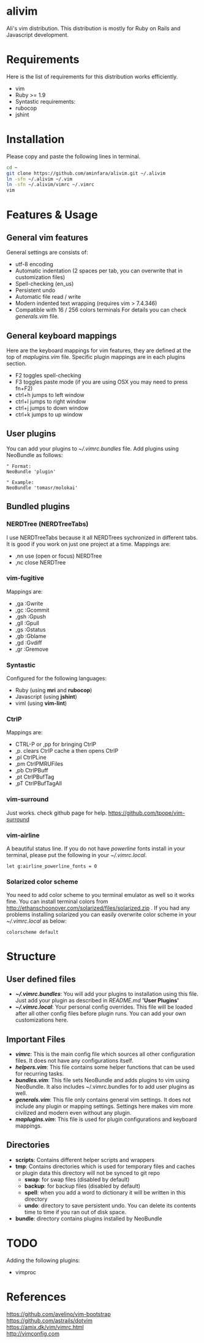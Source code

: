 # alivim
Ali's vim distribution. This distribution is mostly for Ruby on Rails and Javascript development.

# Requirements
Here is the list of requirements for this distribution works efficiently.
* vim
* Ruby >= 1.9
* Syntastic requirements:
 * rubocop
 * jshint


# Installation
Please copy and paste the following lines in terminal.
```bash
cd ~
git clone https://github.com/aminfara/alivim.git ~/.alivim
ln -sfn ~/.alivim ~/.vim
ln -sfn ~/.alivim/vimrc ~/.vimrc
vim
```

# Features & Usage
## General vim features
General settings are consists of:
* utf-8 encoding
* Automatic indentation (2 spaces per tab, you can overwrite that in customization files)
* Spell-checking (en_us)
* Persistent undo
* Automatic file read / write
* Modern indented text wrapping (requires vim > 7.4.346)
* Compatible with 16 / 256 colors terminals
For details you can check *generals.vim* file.

## General keyboard mappings
Here are the keyboard mappings for vim features, they are defined at the top of *maplugins.vim* file. Specific plugin mappings are in each plugins section.
* F2 toggles spell-checking
* F3 toggles paste mode (if you are using OSX you may need to press fn+F2)
* ctrl+h jumps to left window
* ctrl+l jumps to right window
* ctrl+j jumps to down window
* ctrl+k jumps to up window

## User plugins
You can add your plugins to *~/.vimrc.bundles* file. Add plugins using NeoBundle as follows:
```vim
" Format:
NeoBundle 'plugin'

" Example:
NeoBundle 'tomasr/molokai'
```

## Bundled plugins
### NERDTree (NERDTreeTabs)
I use NERDTreeTabs because it all NERDTrees sychronized in different tabs. It is good if you work on just one project at a time. Mappings are:
* ,nn use (open or focus) NERDTree
* ,nc close NERDTree

### vim-fugitive
Mappings are:
* ,ga :Gwrite
* ,gc :Gcommit
* ,gsh :Gpush
* ,gll :Gpull
* ,gs :Gstatus
* ,gb :Gblame
* ,gd :Gvdiff
* ,gr :Gremove

### Syntastic
Configured for the following languages:
* Ruby (using **mri** and **rubocop**)
* Javascript (using **jshint**)
* viml (using **vim-lint**)

### CtrlP
Mappings are:
* CTRL-P or ,pp for bringing CtrlP
* ,p. clears CtrlP cache a then opens CtrlP
* ,pl CtrlPLine
* ,pm CtrlPMRUFiles
* ,pb CtrlPBuff
* ,pt CtrlPBufTag
* ,pT CtrlPBufTagAll

### vim-surround
Just works. check github page for help. https://github.com/tpope/vim-surround

### vim-airline
A beautiful status line. If you do not have *powerline* fonts install in your terminal, please put the following in your *~/.vimrc.local*.
```vim
let g:airline_powerline_fonts = 0
```
### Solarized color scheme
You need to add color scheme to you terminal emulator as well so it works fine. You can install terminal colors from http://ethanschoonover.com/solarized/files/solarized.zip . If you had any problems installing solarized you can easily overwrite color scheme in your *~/.vimrc.local* as below:
```vim
colorscheme default
```

# Structure
## User defined files
* ***~/.vimrc.bundles***: You will add your plugins to installation using this file. Just add your plugin as described in *README.md* **'User Plugins'**
* ***~/.vimrc.local***: Your personal config overrides. This file will be loaded after all other config files before plugin runs. You can add your own customizations here.

## Important Files
* ***vimrc***: This is the main config file which sources all other configuration files. It does not have any configurations itself.
* ***helpers.vim***: This file contains some helper functions that can be used for recurring tasks.
* ***bundles.vim***: This file sets NeoBundle and adds plugins to vim using NeoBundle. It also includes ~/.vimrc.bundles for to add user plugins as well.
* ***generals.vim***: This file only contains general vim settings. It does not include any plugin or mapping settings. Settings here makes vim more civilized and modern even without any plugin.
* ***maplugins.vim***: This file is used for plugin configurations and keyboard mappings.

## Directories
* **scripts**: Contains different helper scripts and wrappers
* **tmp**: Contains directories which is used for temporary files and caches or plugin data this directory will not be synced to git repo
  * **swap**: for swap files (disabled by default)
  * **backup**: for backup files (disabled by default)
  * **spell**: when you add a word to dictionary it will be written in this directory
  * **undo**: directory to save persistent undo. You can delete its contents time to time if you ran out of disk space.
* **bundle**: directory contains plugins installed by NeoBundle

# TODO
Adding the following plugins:
* vimproc

# References
https://github.com/avelino/vim-bootstrap<br />
https://github.com/astrails/dotvim<br />
https://amix.dk/vim/vimrc.html<br />
http://vimconfig.com
